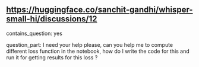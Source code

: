 ## https://huggingface.co/sanchit-gandhi/whisper-small-hi/discussions/12

contains_question: yes

question_part: I need your help please, can you help me to compute different loss function in the notebook, how do I write the code for this and run it for getting results for this loss ?